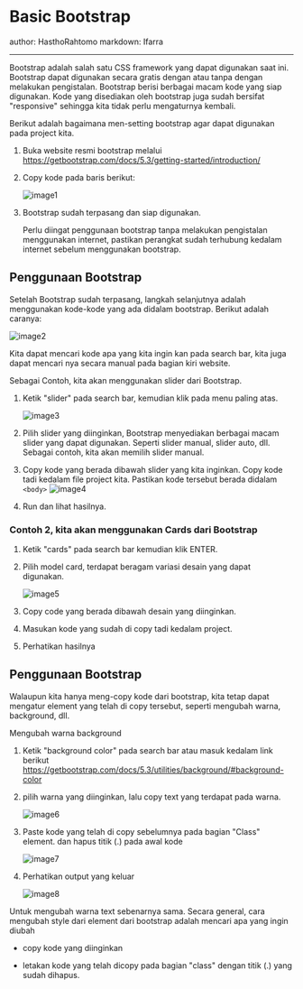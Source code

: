 # Basic Bootstrap

author: HasthoRahtomo
markdown: Ifarra

---

Bootstrap adalah salah satu CSS framework yang dapat digunakan saat ini.
Bootstrap dapat digunakan secara gratis dengan atau tanpa dengan
melakukan pengistalan. Bootstrap berisi berbagai macam kode yang siap
digunakan. Kode yang disediakan oleh bootstrap juga sudah bersifat
"responsive" sehingga kita tidak perlu mengaturnya kembali.

Berikut adalah bagaimana men-setting bootstrap agar dapat digunakan pada
project kita.

1. Buka website resmi bootstrap melalui
    <https://getbootstrap.com/docs/5.3/getting-started/introduction/>

2. Copy kode pada baris berikut:

    ![image1](https://github.com/Komandro-CCIT/Komandro-Archive/assets/125471579/e81ab87e-535b-4b05-b43f-2c04ca348625)

3. Bootstrap sudah terpasang dan siap digunakan.

    Perlu diingat penggunaan bootstrap tanpa melakukan pengistalan
    menggunakan internet, pastikan perangkat sudah terhubung kedalam
    internet sebelum menggunakan bootstrap.

## Penggunaan Bootstrap

Setelah Bootstrap sudah terpasang, langkah selanjutnya adalah
menggunakan kode-kode yang ada didalam bootstrap. Berikut adalah
caranya:

![image2](https://github.com/Komandro-CCIT/Komandro-Archive/assets/125471579/1ea00bad-66b6-4a43-8198-dfd5f6f27a23)

Kita dapat mencari kode apa yang kita ingin kan pada search bar, kita
juga dapat mencari nya secara manual pada bagian kiri website.

Sebagai Contoh, kita akan menggunakan slider dari Bootstrap.

1. Ketik "slider" pada search bar, kemudian klik pada menu paling atas.

    ![image3](https://github.com/Komandro-CCIT/Komandro-Archive/assets/125471579/2d456d9f-272e-4cf4-abe9-d4fa55095e85)

2. Pilih slider yang diinginkan, Bootstrap menyediakan berbagai macam
    slider yang dapat digunakan. Seperti slider manual, slider auto, dll.
    Sebagai contoh, kita akan memilih slider manual.

3. Copy kode yang berada dibawah slider yang kita inginkan. Copy kode
    tadi kedalam file project kita. Pastikan kode tersebut berada didalam
    `<body>`
    ![image4](https://github.com/Komandro-CCIT/Komandro-Archive/assets/125471579/8c349020-14e9-49c1-aca8-def924b51512)

5. Run dan lihat hasilnya.

### Contoh 2, kita akan menggunakan Cards dari Bootstrap

1. Ketik "cards" pada search bar kemudian klik ENTER.

2. Pilih model card, terdapat beragam variasi desain yang dapat
digunakan.

    ![image5](https://github.com/Komandro-CCIT/Komandro-Archive/assets/125471579/95c5f5a0-ffb9-4201-91a1-dd63744a45ae)

3. Copy code yang berada dibawah desain yang diinginkan.

4. Masukan kode yang sudah di copy tadi kedalam project.

5. Perhatikan hasilnya

## Penggunaan Bootstrap

Walaupun kita hanya meng-copy kode dari bootstrap, kita tetap dapat
mengatur element yang telah di copy tersebut, seperti mengubah warna,
background, dll.

Mengubah warna background

1. Ketik "background color" pada search bar atau masuk kedalam link berikut
<https://getbootstrap.com/docs/5.3/utilities/background/#background-color>

2. pilih warna yang diinginkan, lalu copy text yang terdapat pada
warna.

    ![image6](https://github.com/Komandro-CCIT/Komandro-Archive/assets/125471579/f3b638c9-d858-43d6-9fa1-8fbf41be3f57)

3. Paste kode yang telah di copy sebelumnya pada bagian "Class"
element. dan hapus titik (.) pada awal kode

    ![image7](https://github.com/Komandro-CCIT/Komandro-Archive/assets/125471579/b7819ad1-88ba-4138-a4d0-79f61a43fdfd)

4. Perhatikan output yang keluar

    ![image8](https://github.com/Komandro-CCIT/Komandro-Archive/assets/125471579/e1fd5b34-751c-4e02-89dc-999d86443da8)

Untuk mengubah warna text sebenarnya sama. Secara general, cara mengubah
style dari element dari bootstrap adalah mencari apa yang ingin diubah

- copy kode yang diinginkan

- letakan kode yang telah dicopy pada bagian "class" dengan titik (.)
yang sudah dihapus.
